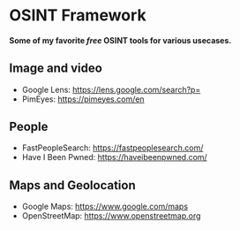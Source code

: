 # OSINT Framework
#### Some of my favorite _free_ OSINT tools for various usecases.

## Image and video
- Google Lens: https://lens.google.com/search?p=
- PimEyes: https://pimeyes.com/en

## People
- FastPeopleSearch: https://fastpeoplesearch.com/
- Have I Been Pwned: https://haveibeenpwned.com/

## Maps and Geolocation
- Google Maps: https://www.google.com/maps
- OpenStreetMap: https://www.openstreetmap.org
